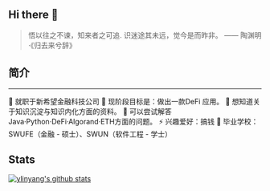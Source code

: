 ## Hi there 👋

>悟以往之不谏，知来者之可追. 识迷途其未远，觉今是而昨非。 —— 陶渊明·《归去来兮辞》

## 简介
-----------
🔭 就职于新希望金融科技公司
🌱 现阶段目标是：做出一款DeFi 应用。
🤔 想知道关于知识沉淀与知识内化方面的资料。
💬 可以尝试解答Java·Python·DeFi·Algorand·ETH方面的问题。
⚡ 兴趣爱好：搞钱
🏫 毕业学校：SWUFE（金融 - 硕士）、SWUN（软件工程 - 学士）


## Stats
[![ylinyang's github stats](https://github-readme-stats.vercel.app/api?username=ylinyang)](https://github.com/anuraghazra/github-readme-stats)
